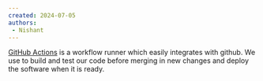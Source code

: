 ```yaml
---
created: 2024-07-05
authors:
 - Nishant
---
```

[GitHub Actions](https://docs.github.com/en/actions) is a workflow runner which easily integrates with github. We use to build and test our code before merging in new changes and deploy the software when it is ready. 